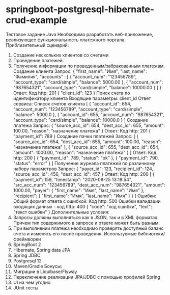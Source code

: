 # springboot-postgresql-hibernate-crud-example


Тестовое задание Java
Необходимо разработать веб-приложение, реализующее функциональность
платежного портала. Приблизительный сценарий:
1. Создание нескольких клиентов со счетами
2. Проведение платежей.
3. Получение информации по проведенным/забракованным платежам.
Создание клиента
Запрос:
{
"first_name": "Имя",
"last_name": "Фамилия",
"accounts" : [
{
"account_num": "123456789",
"account_type": "card/simple",
"balance": 5000.00
},
{
"account_num": "987654321",
"account_type": "card/simple",
"balance": 10000.00
}
]
}
Ответ:
Код http: 201
{
"client_id": 123
}
Поиск счета по идентификатору клиента
Входящие параметры:
client_id
Ответ сервиса:
Список счетов клиента
[
{
"account_id": 654,
"account_num": "123456789",
"account_type": "card/simple",
"balance": 5000.0
},
{
"account_id": 655,
"account_num": "987654321",
"account_type": "card/simple",
"balance": 10000.0
}
]
Создание платежа
Запрос:
{
"source_acc_id": 654,
"dest_acc_id": 655,
"amount": 100.00,
"reason": "назначение платежа"
}
Ответ:
Код http: 201
{
"payment_id": 789
}
Создание пачки платежей
Запрос:
[
{
"source_acc_id": 654,
"dest_acc_id": 655,
"amount": 100.00,
"reason": "назначение платежа"
},
{
"source_acc_id": 655,
"dest_acc_id": 654,
"amount": 1000.00,
"reason": "назначение платежа"
}
]
Ответ:
Код http: 200
[
{
"payment_id": 789,
"status": "ok"
},
{
"payment_id": 790,
"status": "error"
}
]
Получение журнала платежей по различному набору
параметров
Запрос:
{
"payer_id": 123,
"recipient_id": 124,
"source_acc_id": 456,
"dest_acc_id": 457
}
Ответ:
Код http: 200
[
{
"payment_id": 159,
"timestamp": "2020-08-25 13:18:54",
"src_acc_num": "123456789",
"dest_acc_num": "987654321",
"amount": 1000.00,
"payer": {
"first_name": "Имя",
"last_name": "Имя"
},
"recipient": {
"first_name": "Имя",
"last_name": "Имя"
}
}
]
Ошибки:
Общий формат ответа с ошибкой:
Код http: 500
Ошибки валидации входящих данных - код http: 400
{
"code": "код ошибки",
"text": "текст ошибки"
}
Дополнительные условия:
1. Запросы должны выполняться как в JSON, так и в XML форматах. Причем тип
содержимого в запросе и ответе может быть разным.
2. При выполнении платежа необходимо проверять доступный баланс счета и
изменять его после проведения.
Используемые библиотеки/фреймворки
1. SpringBoot 2
2. Hibernate, Spring data JPA
3. Spring JDBC
4. Postgresql 12
5. Maven/Gradle
Бонусы:
1. Миграции в Liquibase/Flyway
2. Переключение реализации JPA/JDBC с помощью профилей Spring
3. UI на чем угодно
4. JUnit тесты
